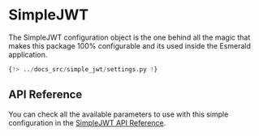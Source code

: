 # SimpleJWT

The SimpleJWT configuration object is the one behind all the magic that makes this package 100%
configurable and its used inside the Esmerald application.

```python
{!> ../docs_src/simple_jwt/settings.py !}
```

## API Reference

You can check all the available parameters to use with this simple configuration in the
[SimpleJWT API Reference](./references/simple-jwt.md).
